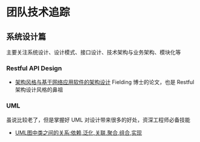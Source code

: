# 团队技术追踪

## 系统设计篇

主要关注系统设计、设计模式、接口设计、技术架构与业务架构、模块化等

### Restful API Design

- [架构风格与基于网络应用软件的架构设计](https://static001.infoq.cn/resource/ebook/d8/d4/d81ffea1966b4926e64372829ec0e7d4.pdf)  Fielding 博士的论文，也是 Restful 架构设计风格的鼻祖

### UML

虽说比较老了，但是掌握好 UML 对设计带来很多的好处，资深工程师必备技能

- [UML图中类之间的关系:依赖,泛化,关联,聚合,组合,实现](https://www.cnblogs.com/firstcsharp/p/5327659.html)

